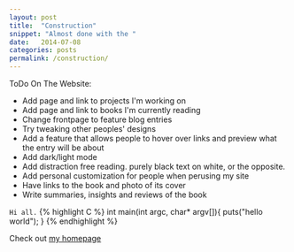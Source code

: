 ```yaml
---
layout: post
title:  "Construction"
snippet: "Almost done with the "
date:   2014-07-08 
categories: posts 
permalink: /construction/
---
```


ToDo On The Website: 

+ 	Add page and link to projects I'm working on
+	Add page and link to books I'm currently reading
+	Change frontpage to feature blog entries 
+	Try tweaking other peoples' designs 
+	Add a feature that allows people to hover over links and preview what the entry will be about
+ 	Add dark/light mode
+	Add distraction free reading. purely black text on white, or the opposite. 
+	Add personal customization for people when perusing my site 
+	Have links to the book and photo of its cover
+	Write summaries, insights and reviews of the book


`Hi all.`
{% highlight C %}
int main(int argc, char* argv[]){
	puts("hello world");
}
{% endhighlight %}

Check out [my homepage][vvayne.github.io]

[vvayne.github.io]: https://vvayne.github.io "alink"
